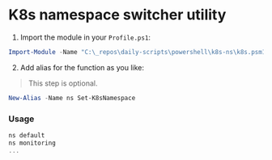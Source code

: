 # K8s namespace switcher utility

1. Import the module in your `Profile.ps1`:

```PowerShell
Import-Module -Name "C:\_repos\daily-scripts\powershell\k8s-ns\k8s.psm1"
```

2. Add alias for the function as you like:

> This step is optional.

```PowerShell
New-Alias -Name ns Set-K8sNamespace
```

### Usage

```PowerShell
ns default
ns monitoring
...
```